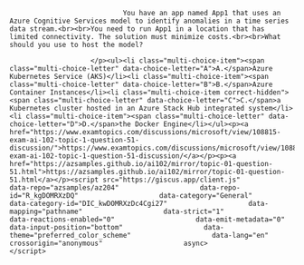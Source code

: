 <p class="card-text">
							
								You have an app named App1 that uses an Azure Cognitive Services model to identify anomalies in a time series data stream.<br><br>You need to run App1 in a location that has limited connectivity. The solution must minimize costs.<br><br>What should you use to host the model?
							
						</p><ul><li class="multi-choice-item"><span class="multi-choice-letter" data-choice-letter="A">A.</span>Azure Kubernetes Service (AKS)</li><li class="multi-choice-item"><span class="multi-choice-letter" data-choice-letter="B">B.</span>Azure Container Instances</li><li class="multi-choice-item correct-hidden"><span class="multi-choice-letter" data-choice-letter="C">C.</span>a Kubernetes cluster hosted in an Azure Stack Hub integrated system</li><li class="multi-choice-item"><span class="multi-choice-letter" data-choice-letter="D">D.</span>the Docker Engine</li></ul><p><a href="https://www.examtopics.com/discussions/microsoft/view/108815-exam-ai-102-topic-1-question-51-discussion/">https://www.examtopics.com/discussions/microsoft/view/108815-exam-ai-102-topic-1-question-51-discussion/</a></p><p><a href="https://azsamples.github.io/ai102/mirror/topic-01-question-51.html">https://azsamples.github.io/ai102/mirror/topic-01-question-51.html</a></p><script src="https://giscus.app/client.js"                    data-repo="azsamples/az204"                    data-repo-id="R_kgDOMRXzDQ"                    data-category="General"                    data-category-id="DIC_kwDOMRXzDc4Cgi27"                    data-mapping="pathname"                    data-strict="1"                    data-reactions-enabled="0"                    data-emit-metadata="0"                    data-input-position="bottom"                    data-theme="preferred_color_scheme"                    data-lang="en"                    crossorigin="anonymous"                    async>                    </script>